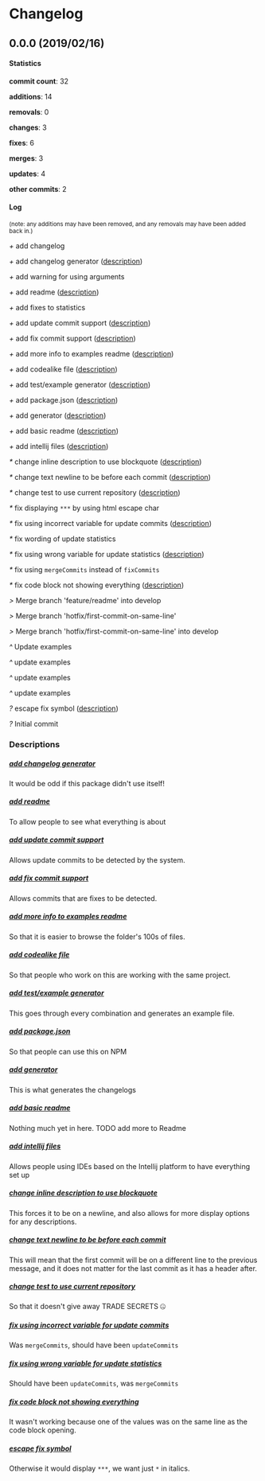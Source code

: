 # Changelog
## 0.0.0 (2019/02/16)
#### Statistics
**commit count**: 32

**additions**: 14

**removals**: 0

**changes**: 3

**fixes**: 6

**merges**: 3

**updates**: 4

**other commits**: 2

#### Log
<small>(note: any additions may have been removed, and any removals may have been added back in.)</small>

*+* add changelog

*+* add changelog generator ([description](#add-changelog-generator-10))

*+* add warning for using arguments

*+* add readme ([description](#add-readme-10))

*+* add fixes to statistics

*+* add update commit support ([description](#add-update-commit-support-10))

*+* add fix commit support ([description](#add-fix-commit-support-10))

*+* add more info to examples readme ([description](#add-more-info-to-examples-readme-10))

*+* add codealike file ([description](#add-codealike-file-10))

*+* add test/example generator ([description](#add-testexample-generator-10))

*+* add package.json ([description](#add-packagejson-10))

*+* add generator ([description](#add-generator-10))

*+* add basic readme ([description](#add-basic-readme-10))

*+* add intellij files ([description](#add-intellij-files-10))

*&ast;* change inline description to use blockquote ([description](#change-inline-description-to-use-blockquote-10))

*&ast;* change text newline to be before each commit ([description](#change-text-newline-to-be-before-each-commit-10))

*&ast;* change test to use current repository ([description](#change-test-to-use-current-repository-10))

*&ast;* fix displaying `***` by using html escape char

*&ast;* fix using incorrect variable for update commits ([description](#fix-using-incorrect-variable-for-update-commits-10))

*&ast;* fix wording of update statistics

*&ast;* fix using wrong variable for update statistics ([description](#fix-using-wrong-variable-for-update-statistics-10))

*&ast;* fix using `mergeCommits` instead of `fixCommits`

*&ast;* fix code block not showing everything ([description](#fix-code-block-not-showing-everything-10))

*>* Merge branch 'feature/readme' into develop

*>* Merge branch 'hotfix/first-commit-on-same-line'

*>* Merge branch 'hotfix/first-commit-on-same-line' into develop

*^* Update examples

*^* update examples

*^* update examples

*^* update examples

*?* escape fix symbol ([description](#escape-fix-symbol-10))

*?* Initial commit
### Descriptions
##### [add changelog generator](commit/c17b8bba3ca52bcae219be4302d703401d3730c4?refName=refs/heads/master)
It would be odd if this package didn't use itself!                    
##### [add readme](commit/f64c16e3cd10f7ef672d07e987b174fdff2cc824?refName=refs/heads/master)
To allow people to see what everything is about
##### [add update commit support](commit/2a422db99561210e0d43ff19071dd35b68bc68bd?refName=refs/heads/master)
Allows update commits to be detected by the system.
##### [add fix commit support](commit/223c6ecdec0cde19c0ec88e83b29aed6904d2e08?refName=refs/heads/master)
Allows commits that are fixes to be detected.
##### [add more info to examples readme](commit/31b2131866556049ae926d4abaf2b492a1e2af28?refName=refs/heads/master)
So that it is easier to browse the folder's 100s of files.
##### [add codealike file](commit/eeb75f31aa45a630b30aff066ffe2f2d81ab4b0a?refName=refs/heads/master)
So that people who work on this are working with the same project.
##### [add test/example generator](commit/537ce93e1967e25c3a988f4ce92ec886e7d316eb?refName=refs/heads/master)
This goes through every combination and generates an example file.
##### [add package.json](commit/71e1d2830a151f4c95a9f5533c6bdc10fa28069e?refName=refs/heads/master)
So that people can use this on NPM
##### [add generator](commit/c98dca5eac6d4f749be01bb619264628f470901d?refName=refs/heads/master)
This is what generates the changelogs
##### [add basic readme](commit/f79ea73cdc47fd8cbca8d9013bbc3942c4119f12?refName=refs/heads/master)
Nothing much yet in here. TODO add more to Readme
##### [add intellij files](commit/03a42bd4d1609bf91474560347b54bfec824983b?refName=refs/heads/master)
Allows people using IDEs based on the Intellij platform to have everything set up
##### [change inline description to use blockquote](commit/bf070051bdd9fda2101652b5d557c0b748822d02?refName=refs/heads/master)
This forces it to be on a newline, and also allows for more display options for any descriptions.
##### [change text newline to be before each commit](commit/8b8ab47fc4193261506d9fd2e2c9f0f4dfa72f12?refName=refs/heads/master)
This will mean that the first commit will be on a different line to the previous message, and it does not matter for the last commit as it has a header after.
##### [change test to use current repository](commit/3f11829000fba42a4476ca59563ee0460689c958?refName=refs/heads/master)
So that it doesn't give away TRADE SECRETS 🤐
##### [fix using incorrect variable for update commits](commit/e2893c627fd66e2ede2eac395812e95162ae0d15?refName=refs/heads/master)
Was `mergeCommits`, should have been `updateCommits`
##### [fix using wrong variable for update statistics](commit/a05e767311e7147fa2647d3e848fc880ea733582?refName=refs/heads/master)
Should have been `updateCommits`, was `mergeCommits`
##### [fix code block not showing everything](commit/0db931663b07b7866c00ba3d7be7c349891cdc78?refName=refs/heads/master)
It wasn't working because one of the values was on the same line as the code block opening.
##### [escape fix symbol](commit/5af6e59e002a29ae7bc48cb326e8b5c1d083f67d?refName=refs/heads/master)
Otherwise it would display `***`, we want just `*` in italics.

